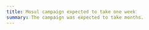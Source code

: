 ```yaml
---
title: Mosul campaign expected to take one week
summary: The campaign was expected to take months.
---
```

